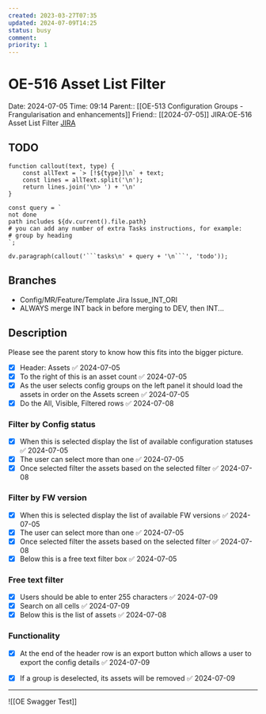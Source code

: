 ```yaml
---
created: 2023-03-27T07:35
updated: 2024-07-09T14:25
status: busy
comment: 
priority: 1
---
```


# OE-516 Asset List Filter

Date: 2024-07-05 Time: 09:14
Parent:: [[OE-513 Configuration Groups - Frangularisation and enhancements]]
Friend:: [[2024-07-05]]
JIRA:OE-516 Asset List Filter
[JIRA](https://csojiramixtelematics.atlassian.net/browse/OE-516)

## TODO
```dataviewjs
function callout(text, type) {
    const allText = `> [!${type}]\n` + text;
    const lines = allText.split('\n');
    return lines.join('\n> ') + '\n'
}

const query = `
not done
path includes ${dv.current().file.path}
# you can add any number of extra Tasks instructions, for example:
# group by heading
`;

dv.paragraph(callout('```tasks\n' + query + '\n```', 'todo'));
```

## Branches

- Config/MR/Feature/Template Jira Issue_INT_ORI
- ALWAYS merge INT back in before merging to DEV, then INT...

## Description

Please see the parent story to know how this fits into the bigger picture.

- [x] Header: Assets ✅ 2024-07-05
- [x] To the right of this is an asset count ✅ 2024-07-05
- [x] As the user selects config groups on the left panel it should load the assets in order on the Assets screen ✅ 2024-07-05
- [x] Do the All, Visible, Filtered rows ✅ 2024-07-08
### Filter by Config status

- [x] When this is selected display the list of available configuration statuses ✅ 2024-07-05
- [x] The user can select more than one ✅ 2024-07-05
- [x] Once selected filter the assets based on the selected filter ✅ 2024-07-08

### Filter by FW version

- [x] When this is selected display the list of available FW versions ✅ 2024-07-05
- [x] The user can select more than one ✅ 2024-07-05
- [x] Once selected filter the assets based on the selected filter ✅ 2024-07-08
- [x] Below this is a free text filter box ✅ 2024-07-05

### Free text filter

- [x] Users should be able to enter 255 characters ✅ 2024-07-09
- [x] Search on all cells ✅ 2024-07-09
- [x] Below this is the list of assets ✅ 2024-07-08

### Functionality

- [x] At the end of the header row is an export button which allows a user to export the config details ✅ 2024-07-09
- [x] If a group is deselected, its assets will be removed ✅ 2024-07-09



---
![[OE Swagger Test]]
